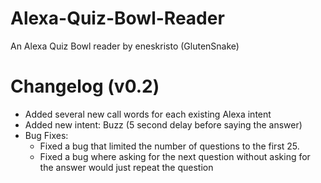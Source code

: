 # Alexa-Quiz-Bowl-Reader

An Alexa Quiz Bowl reader by eneskristo (GlutenSnake)

# Changelog (v0.2)

- Added several new call words for each existing Alexa intent 
- Added new intent: Buzz (5 second delay before saying the answer)
- Bug Fixes:
  - Fixed a bug that limited the number of questions to the first 25.
  - Fixed a bug where asking for the next question without asking for the answer would just repeat the question

